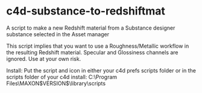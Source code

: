 # c4d-substance-to-redshiftmat
A script to make a new Redshift material from a Substance designer substance selected in the Asset manager

This script implies that you want to use a Roughness/Metallic workflow in the resulting Redshift material. Specular and Glossiness channels are ignored. Use at your own risk.

Install:
Put the script and icon in either your c4d prefs scripts folder or in the scripts folder of your c4d install: C:\Program Files\MAXON\$VERSION$\library\scripts